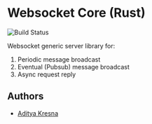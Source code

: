 # Websocket Core (Rust)

![Build Status](https://github.com/darkpools/websocket_core/workflows/Build/badge.svg)

Websocket generic server library for:

1. Periodic message broadcast
2. Eventual (Pubsub) message broadcast
3. Async request reply

## Authors

- [Aditya Kresna](https://github.com/ujang360)
